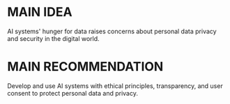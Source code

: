 # MAIN IDEA
AI systems' hunger for data raises concerns about personal data privacy and security in the digital world.

# MAIN RECOMMENDATION
Develop and use AI systems with ethical principles, transparency, and user consent to protect personal data and privacy.
